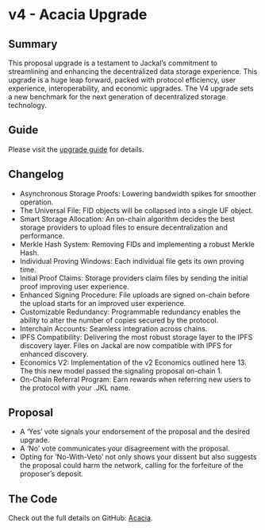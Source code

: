 # v4 - Acacia Upgrade
## Summary
This proposal upgrade is a testament to Jackal’s commitment to streamlining and enhancing the decentralized data storage experience. This upgrade is a huge leap forward, packed with protocol efficiency, user experience, interoperability, and economic upgrades. The V4 upgrade sets a new benchmark for the next generation of decentralized storage technology.

## Guide
Please visit the [upgrade guide](https://github.com/JackalLabs/canine-chain/blob/master/upgrades/v4.0.0.md) for details.

## Changelog
- Asynchronous Storage Proofs: Lowering bandwidth spikes for smoother operation.
- The Universal File: FID objects will be collapsed into a single UF object.
- Smart Storage Allocation: An on-chain algorithm decides the best storage providers to upload files to ensure decentralization and performance.
- Merkle Hash System: Removing FIDs and implementing a robust Merkle Hash.
- Individual Proving Windows: Each individual file gets its own proving time.
- Initial Proof Claims: Storage providers claim files by sending the initial proof improving user experience.
- Enhanced Signing Procedure: File uploads are signed on-chain before the upload starts for an improved user experience.
- Customizable Redundancy: Programmable redundancy enables the ability to alter the number of copies secured by the protocol.
- Interchain Accounts: Seamless integration across chains.
- IPFS Compatibility: Delivering the most robust storage layer to the IPFS discovery layer. Files on Jackal are now compatible with IPFS for enhanced discovery.
- Economics V2: Implementation of the v2 Economics outlined here 13. The this new model passed the signaling proposal on-chain 1.
- On-Chain Referral Program: Earn rewards when referring new users to the protocol with your .JKL name.

## Proposal
- A ‘Yes’ vote signals your endorsement of the proposal and the desired upgrade.
- A ‘No’ vote communicates your disagreement with the proposal.
- Opting for ‘No-With-Veto’ not only shows your dissent but also suggests the proposal could harm the network, calling for the forfeiture of the proposer’s deposit.

## The Code
Check out the full details on GitHub: [Acacia](https://github.com/JackalLabs/canine-chain/releases/tag/v4.0.0).